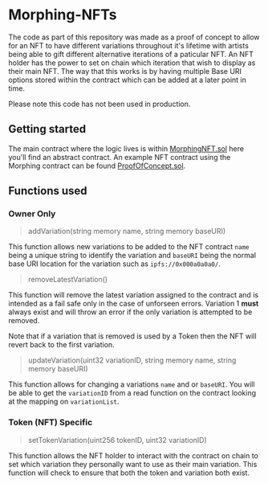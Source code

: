 # Morphing-NFTs

The code as part of this repository was made as a proof of concept to allow for an NFT to have different variations throughout it's lifetime with artists being able to gift different alternative iterations of a paticular NFT. An NFT holder has the power to set on chain which iteration that wish to display as their main NFT. The way that this works is by having multiple Base URI options stored within the contract which can be added at a later point in time.

Please note this code has not been used in production.

## Getting started

The main contract where the logic lives is within [MorphingNFT.sol](./contracts/MorphingNFT.sol) here you'll find an abstract contract. An example NFT contract using the Morphing contract can be found [ProofOfConcept.sol](./contracts/ProofOfConceptNFT.sol).

## Functions used

### Owner Only

> addVariation(string memory name, string memory baseURI)

This function allows new variations to be added to the NFT contract `name` being a unique string to identify the variation and `baseURI` being the normal base URI location for the variation such as `ipfs://0x000a0a0a0/`.

> removeLatestVariation()

This function will remove the latest variation assigned to the contract and is intended as a fail safe only in the case of unforseen errors. Variation 1 **must** always exist and will throw an error if the only variation is attempted to be removed.

Note that if a variation that is removed is used by a Token then the NFT will revert back to the first variation.

> updateVariation(uint32 variationID, string memory name, string memory baseURI)

This function allows for changing a variations `name` and or `baseURI`. You will be able to get the `variationID` from a read function on the contract looking at the mapping on `variationList`.

### Token (NFT) Specific

> setTokenVariation(uint256 tokenID, uint32 variationID)

This function allows the NFT holder to interact with the contract on chain to set which variation they personally want to use as their main variation. This function will check to ensure that both the token and variation both exist.
